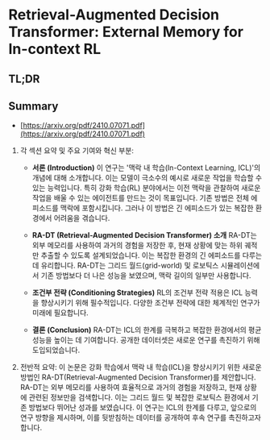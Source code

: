 # Retrieval-Augmented Decision Transformer: External Memory for In-context RL
## TL;DR
## Summary
- [https://arxiv.org/pdf/2410.07071.pdf](https://arxiv.org/pdf/2410.07071.pdf)

1. 각 섹션 요약 및 주요 기여와 혁신 부분:
   - **서론 (Introduction)**
     이 연구는 '맥락 내 학습(In-Context Learning, ICL)'의 개념에 대해 소개합니다. 이는 모델이 극소수의 예시로 새로운 작업을 학습할 수 있는 능력입니다. 특히 강화 학습(RL) 분야에서는 이전 맥락을 관찰하여 새로운 작업을 배울 수 있는 에이전트를 만드는 것이 목표입니다. 기존 방법은 전체 에피소드를 맥락에 포함시킵니다. 그러나 이 방법은 긴 에피소드가 있는 복잡한 환경에서 어려움을 겪습니다.

   - **RA-DT (Retrieval-Augmented Decision Transformer) 소개**
     RA-DT는 외부 메모리를 사용하여 과거의 경험을 저장한 후, 현재 상황에 맞는 하위 궤적만 추출할 수 있도록 설계되었습니다. 이는 복잡한 환경의 긴 에피소드를 다루는 데 유리합니다. RA-DT는 그리드 월드(grid-world) 및 로보틱스 시뮬레이션에서 기존 방법보다 더 나은 성능을 보였으며, 맥락 길이의 일부만 사용합니다.

   - **조건부 전략 (Conditioning Strategies)**
     RL의 조건부 전략 적용은 ICL 능력을 향상시키기 위해 필수적입니다. 다양한 조건부 전략에 대한 체계적인 연구가 미래에 필요합니다.

   - **결론 (Conclusion)**
     RA-DT는 ICL의 한계를 극복하고 복잡한 환경에서의 평균 성능을 높이는 데 기여합니다. 공개한 데이터셋은 새로운 연구를 촉진하기 위해 도입되었습니다.

2. 전반적 요약:
   이 논문은 강화 학습에서 맥락 내 학습(ICL)을 향상시키기 위한 새로운 방법인 RA-DT(Retrieval-Augmented Decision Transformer)를 제안합니다. RA-DT는 외부 메모리를 사용하여 효율적으로 과거의 경험을 저장하고, 현재 상황에 관련된 정보만을 검색합니다. 이는 그리드 월드 및 복잡한 로보틱스 환경에서 기존 방법보다 뛰어난 성과를 보였습니다. 이 연구는 ICL의 한계를 다루고, 앞으로의 연구 방향을 제시하며, 이를 뒷받침하는 데이터를 공개하여 후속 연구를 촉진하고자 합니다.
